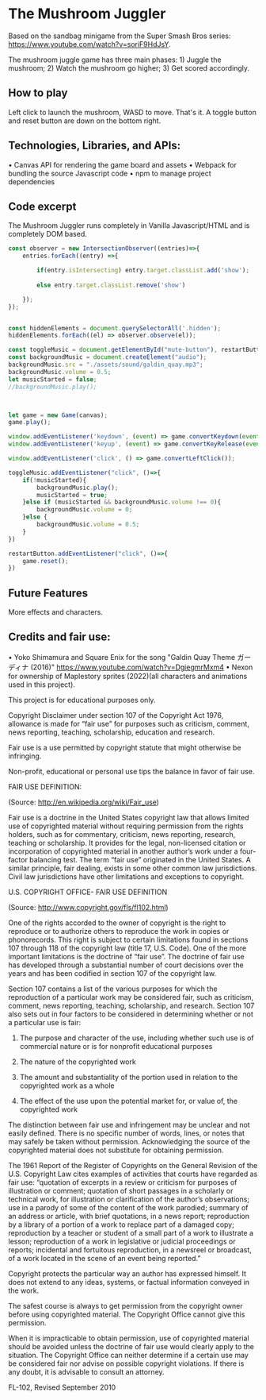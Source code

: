 # The Mushroom Juggler

Based on the sandbag minigame from the Super Smash Bros series: https://www.youtube.com/watch?v=soriF9HdJsY.

The mushroom juggle game has three main phases: 1) Juggle the mushroom; 2) Watch the mushroom go higher; 3) Get scored accordingly.

## How to play

Left click to launch the mushroom, WASD to move. That's it. A toggle button and reset button are down on the bottom right.



## Technologies, Libraries, and APIs:

•	Canvas API for rendering the game board and assets
•	Webpack for bundling the source Javascript code
•	npm to manage project dependencies



## Code excerpt

The Mushroom Juggler runs completely in Vanilla Javascript/HTML and is completely DOM based.

```javascript
const observer = new IntersectionObserver((entries)=>{
    entries.forEach((entry) =>{

        if(entry.isIntersecting) entry.target.classList.add('show');
        
        else entry.target.classList.remove('show')

    });
});


const hiddenElements = document.querySelectorAll('.hidden');
hiddenElements.forEach((el) => observer.observe(el));

const toggleMusic = document.getElementById("mute-button"), restartButton = document.getElementById("restart-button"), canvas = document.getElementById("sandbag-game");
const backgroundMusic = document.createElement("audio");
backgroundMusic.src = "./assets/sound/galdin_quay.mp3";
backgroundMusic.volume = 0.5;
let musicStarted = false;
//backgroundMusic.play();



let game = new Game(canvas);
game.play();

window.addEventListener('keydown', (event) => game.convertKeydown(event.key))
window.addEventListener('keyup', (event) => game.convertKeyRelease(event.key))

window.addEventListener('click', () => game.convertLeftClick());

toggleMusic.addEventListener("click", ()=>{
    if(!musicStarted){
        backgroundMusic.play();
        musicStarted = true;
    }else if (musicStarted && backgroundMusic.volume !== 0){
        backgroundMusic.volume = 0;
    }else {
        backgroundMusic.volume = 0.5;
    } 
})

restartButton.addEventListener("click", ()=>{
    game.reset();
})
```

## Future Features

More effects and characters. 



## Credits and fair use:

•	Yoko Shimamura and Square Enix for the song "Galdin Quay Theme ガーディナ (2016)" https://www.youtube.com/watch?v=DgiegmrMxm4
•	Nexon for ownership of Maplestory sprites (2022)(all characters and animations used in this project).

This project is for educational purposes only.


Copyright Disclaimer under section 107 of the Copyright Act 1976, allowance is made for “fair use” for purposes such as criticism, comment, news reporting, teaching, scholarship, education and research.

Fair use is a use permitted by copyright statute that might otherwise be infringing. 

Non-profit, educational or personal use tips the balance in favor of fair use. 

FAIR USE DEFINITION:

(Source: http://en.wikipedia.org/wiki/Fair_use)

Fair use is a doctrine in the United States copyright law that allows limited use of copyrighted material without requiring permission from the rights holders, such as for commentary, criticism, news reporting, research, teaching or scholarship.  It provides for the legal, non-licensed citation or incorporation of copyrighted material in another author’s work under a four-factor balancing test.  The term “fair use” originated in the United States.  A similar principle, fair dealing, exists in some other common law jurisdictions.  Civil law jurisdictions have other limitations and exceptions to copyright. 

U.S. COPYRIGHT OFFICE- FAIR USE DEFINITION

(Source: http://www.copyright.gov/fls/fl102.html)

One of the rights accorded to the owner of copyright is the right to reproduce or to authorize others to reproduce the work in copies or phonorecords.  This right is subject to certain limitations found in sections 107 through 118 of the copyright law (title 17, U.S. Code).  One of the more important limitations is the doctrine of “fair use”.  The doctrine of fair use has developed through a substantial number of court decisions over the years and has been codified in section 107 of the copyright law. 

Section 107 contains a list of the various purposes for which the reproduction of a particular work may be considered fair, such as criticism, comment, news reporting, teaching, scholarship, and research.  Section 107 also sets out in four factors to be considered in determining whether or not a particular use is fair: 

1. The purpose and character of the use, including whether such use is of commercial nature or is for nonprofit educational purposes

2. The nature of the copyrighted work

3. The amount and substantiality of the portion used in relation to the copyrighted work as a whole

4. The effect of the use upon the potential market for, or value of, the copyrighted work

The distinction between fair use and infringement may be unclear and not easily defined. There is no specific number of words, lines, or notes that may safely be taken without permission. Acknowledging the source of the copyrighted material does not substitute for obtaining permission.

The 1961 Report of the Register of Copyrights on the General Revision of the U.S. Copyright Law cites examples of activities that courts have regarded as fair use: “quotation of excerpts in a review or criticism for purposes of illustration or comment; quotation of short passages in a scholarly or technical work, for illustration or clarification of the author’s observations; use in a parody of some of the content of the work parodied; summary of an address or article, with brief quotations, in a news report; reproduction by a library of a portion of a work to replace part of a damaged copy; reproduction by a teacher or student of a small part of a work to illustrate a lesson; reproduction of a work in legislative or judicial proceedings or reports; incidental and fortuitous reproduction, in a newsreel or broadcast, of a work located in the scene of an event being reported.”

Copyright protects the particular way an author has expressed himself. It does not extend to any ideas, systems, or factual information conveyed in the work.

The safest course is always to get permission from the copyright owner before using copyrighted material. The Copyright Office cannot give this permission.

When it is impracticable to obtain permission, use of copyrighted material should be avoided unless the doctrine of fair use would clearly apply to the situation. The Copyright Office can neither determine if a certain use may be considered fair nor advise on possible copyright violations. If there is any doubt, it is advisable to consult an attorney.

FL-102, Revised September 2010
